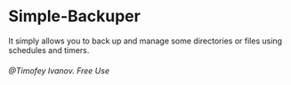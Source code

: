# Simple-Backuper
It simply allows you to back up and manage some directories or files using schedules and timers.

###### @Timofey Ivanov. Free Use
